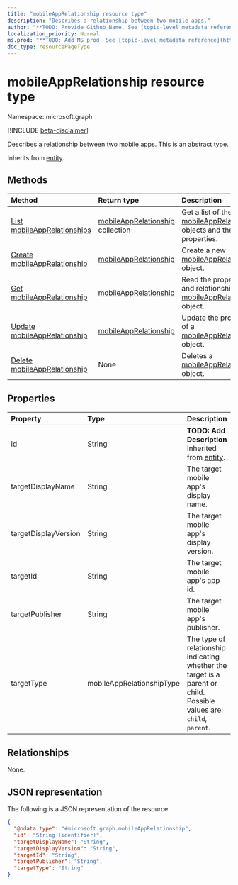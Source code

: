 ```yaml
---
title: "mobileAppRelationship resource type"
description: "Describes a relationship between two mobile apps."
author: "**TODO: Provide Github Name. See [topic-level metadata reference](https://msgo.azurewebsites.net/add/document/guidelines/metadata.html#topic-level-metadata)**"
localization_priority: Normal
ms.prod: "**TODO: Add MS prod. See [topic-level metadata reference](https://msgo.azurewebsites.net/add/document/guidelines/metadata.html#topic-level-metadata)**"
doc_type: resourcePageType
---
```


# mobileAppRelationship resource type

Namespace: microsoft.graph

[!INCLUDE [beta-disclaimer](../../includes/beta-disclaimer.md)]

Describes a relationship between two mobile apps.
This is an abstract type.


Inherits from [entity](../resources/entity.md).

## Methods
|Method|Return type|Description|
|:---|:---|:---|
|[List mobileAppRelationships](../api/mobileapprelationship-list.md)|[mobileAppRelationship](../resources/mobileapprelationship.md) collection|Get a list of the [mobileAppRelationship](../resources/mobileapprelationship.md) objects and their properties.|
|[Create mobileAppRelationship](../api/mobileapprelationship-create.md)|[mobileAppRelationship](../resources/mobileapprelationship.md)|Create a new [mobileAppRelationship](../resources/mobileapprelationship.md) object.|
|[Get mobileAppRelationship](../api/mobileapprelationship-get.md)|[mobileAppRelationship](../resources/mobileapprelationship.md)|Read the properties and relationships of a [mobileAppRelationship](../resources/mobileapprelationship.md) object.|
|[Update mobileAppRelationship](../api/mobileapprelationship-update.md)|[mobileAppRelationship](../resources/mobileapprelationship.md)|Update the properties of a [mobileAppRelationship](../resources/mobileapprelationship.md) object.|
|[Delete mobileAppRelationship](../api/mobileapprelationship-delete.md)|None|Deletes a [mobileAppRelationship](../resources/mobileapprelationship.md) object.|

## Properties
|Property|Type|Description|
|:---|:---|:---|
|id|String|**TODO: Add Description** Inherited from [entity](../resources/entity.md).|
|targetDisplayName|String|The target mobile app's display name.|
|targetDisplayVersion|String|The target mobile app's display version.|
|targetId|String|The target mobile app's app id.|
|targetPublisher|String|The target mobile app's publisher.|
|targetType|mobileAppRelationshipType|The type of relationship indicating whether the target is a parent or child. Possible values are: `child`, `parent`.|

## Relationships
None.

## JSON representation
The following is a JSON representation of the resource.
<!-- {
  "blockType": "resource",
  "keyProperty": "id",
  "@odata.type": "microsoft.graph.mobileAppRelationship",
  "baseType": "microsoft.graph.entity",
  "openType": false
}
-->
``` json
{
  "@odata.type": "#microsoft.graph.mobileAppRelationship",
  "id": "String (identifier)",
  "targetDisplayName": "String",
  "targetDisplayVersion": "String",
  "targetId": "String",
  "targetPublisher": "String",
  "targetType": "String"
}
```

